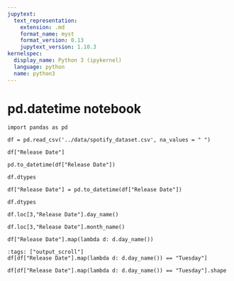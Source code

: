 ```yaml
---
jupytext:
  text_representation:
    extension: .md
    format_name: myst
    format_version: 0.13
    jupytext_version: 1.10.3
kernelspec:
  display_name: Python 3 (ipykernel)
  language: python
  name: python3
---
```


# pd.datetime notebook

```{code-cell} ipython3
import pandas as pd
```

```{code-cell} ipython3
df = pd.read_csv('../data/spotify_dataset.csv', na_values = " ")
```

```{code-cell} ipython3
df["Release Date"]
```

```{code-cell} ipython3
pd.to_datetime(df["Release Date"])
```

```{code-cell} ipython3
df.dtypes
```

```{code-cell} ipython3
df["Release Date"] = pd.to_datetime(df["Release Date"])
```

```{code-cell} ipython3
df.dtypes
```

```{code-cell} ipython3
df.loc[3,"Release Date"].day_name()
```

```{code-cell} ipython3
df.loc[3,"Release Date"].month_name()
```

```{code-cell} ipython3
df["Release Date"].map(lambda d: d.day_name())
```

```{code-cell} ipython3
:tags: ["output_scroll"]
df[df["Release Date"].map(lambda d: d.day_name()) == "Tuesday"]
```

```{code-cell} ipython3
df[df["Release Date"].map(lambda d: d.day_name()) == "Tuesday"].shape
```

```{code-cell} ipython3

```
